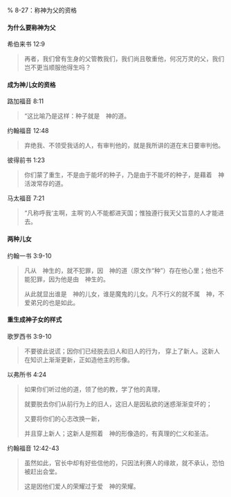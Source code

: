 % 8-27：称神为父的资格

#### 为什么要称神为父

希伯来书 12:9

> 再者，我们曾有生身的父管教我们，我们尚且敬重他，何况万灵的父，我们岂不更当顺服他得生吗？

#### 成为神儿女的资格

路加福音 8:11

> “这比喻乃是这样：种子就是　神的道。

约翰福音 12:48

> 弃绝我、不领受我话的人，有审判他的，就是我所讲的道在末日要审判他。

彼得前书 1:23

> 你们蒙了重生，不是由于能坏的种子，乃是由于不能坏的种子，是藉着　神活泼常存的道。

马太福音 7:21

> “凡称呼我‘主啊，主啊’的人不能都进天国；惟独遵行我天父旨意的人才能进去。

#### 两种儿女

约翰一书 3:9-10

> 凡从　神生的，就不犯罪，因　神的道（原文作“种”）存在他心里；他也不能犯罪，因为他是由　神生的。 
>
> 从此就显出谁是　神的儿女，谁是魔鬼的儿女。凡不行义的就不属　神，不爱弟兄的也是如此。

#### 重生成神子女的样式

歌罗西书 3:9-10

> 不要彼此说谎；因你们已经脱去旧人和旧人的行为， 穿上了新人。这新人在知识上渐渐更新，正如造他主的形像。

以弗所书 4:24

> 如果你们听过他的道，领了他的教，学了他的真理， 
>
> 就要脱去你们从前行为上的旧人，这旧人是因私欲的迷惑渐渐变坏的；
>
> 又要将你们的心志改换一新， 
>
> 并且穿上新人；这新人是照着　神的形像造的，有真理的仁义和圣洁。

约翰福音 12:42-43

> 虽然如此，官长中却有好些信他的，只因法利赛人的缘故，就不承认，恐怕被赶出会堂。
>
> 这是因他们爱人的荣耀过于爱　神的荣耀。

